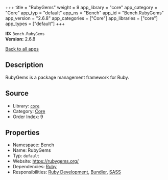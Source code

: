 ﻿+++
title = "RubyGems"
weight = 9
app_library = "core"
app_category = "Core"
app_typ = "default"
app_ns = "Bench"
app_id = "Bench.RubyGems"
app_version = "2.6.8"
app_categories = ["Core"]
app_libraries = ["core"]
app_types = ["default"]
+++

**ID:** `Bench.RubyGems`  
**Version:** 2.6.8  
<!--more-->

[Back to all apps](/apps/)

## Description
RubyGems is a package management framework for Ruby.

## Source

* Library: [`core`](/app_libraries/core)
* Category: [Core](/app_categories/core)
* Order Index: 9

## Properties

* Namespace: Bench
* Name: RubyGems
* Typ: `default`
* Website: <https://rubygems.org/>
* Dependencies: [Ruby](/apps/Bench.Ruby)
* Responsibilities: [Ruby Development](/apps/Bench.Group.RubyDevelopment), [Bundler](/apps/Bench.Bundler), [SASS](/apps/Bench.Sass)

